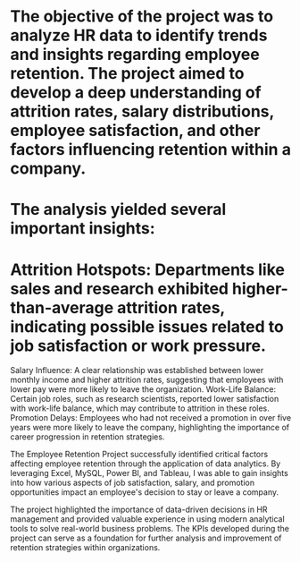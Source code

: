 # The objective of the project was to analyze HR data to identify trends and insights regarding employee retention. The project aimed to develop a deep understanding of attrition rates, salary distributions, employee satisfaction, and other factors influencing retention within a company.

# The analysis yielded several important insights:

# Attrition Hotspots: Departments like sales and research exhibited higher-than-average attrition rates, indicating possible issues related to job satisfaction or work pressure.
Salary Influence: A clear relationship was established between lower monthly income and higher attrition rates, suggesting that employees with lower pay were more likely to leave the organization.
Work-Life Balance: Certain job roles, such as research scientists, reported lower satisfaction with work-life balance, which may contribute to attrition in these roles.
Promotion Delays: Employees who had not received a promotion in over five years were more likely to leave the company, highlighting the importance of career progression in retention strategies.


The Employee Retention Project successfully identified critical factors affecting employee retention through the application of data analytics. By leveraging Excel, MySQL, Power BI, and Tableau, I was able to gain insights into how various aspects of job satisfaction, salary, and promotion opportunities impact an employee's decision to stay or leave a company.

The project highlighted the importance of data-driven decisions in HR management and provided valuable experience in using modern analytical tools to solve real-world business problems. The KPIs developed during the project can serve as a foundation for further analysis and improvement of retention strategies within organizations.






